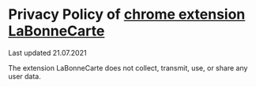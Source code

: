 # Privacy Policy of [chrome extension LaBonneCarte](https://chrome.google.com/webstore/detail/la-bonne-carte/oegacpncaonolgbpmphcimodilfoacnl)
Last updated 21.07.2021

The extension LaBonneCarte does not collect, transmit, use, or share any user data.